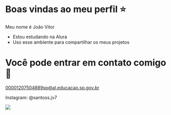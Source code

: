 # Boas vindas ao meu perfil ⭐

Meu nome é João Vitor
- Estou estudando na Alura
- Uso esse ambiente para compartilhar os meus projetos

# Você pode entrar em contato comigo 📱

00001207504889sp@al.educacao.sp.gov.br

Instagram: @santoss.jv7


![](https://media1.tenor.com/m/4d_L5oT0YFAAAAAC/bom-dia.gif)
